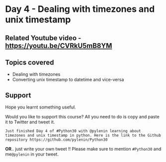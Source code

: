 # Day 4 - Dealing with timezones and unix timestamp

## Related Youtube video - https://youtu.be/CVRkU5mB8YM
## Topics covered

* Dealing with timezones
* Converting unix timestamp to datetime and vice-versa


## Support
Hope you learnt something useful.

Would you like to support this course? All you need to do is copy and paste it to Twitter and tweet it.

``Just finished Day 4 of #Python30 with @pylenin learning about timezones and unix timestamp in python. Here is the link to the Github repository
https://github.com/pylenin/Python30``

**OR**.. just write your own tweet !! Please make sure to mention `#Python30` and me`@pylenin` in your tweet.
